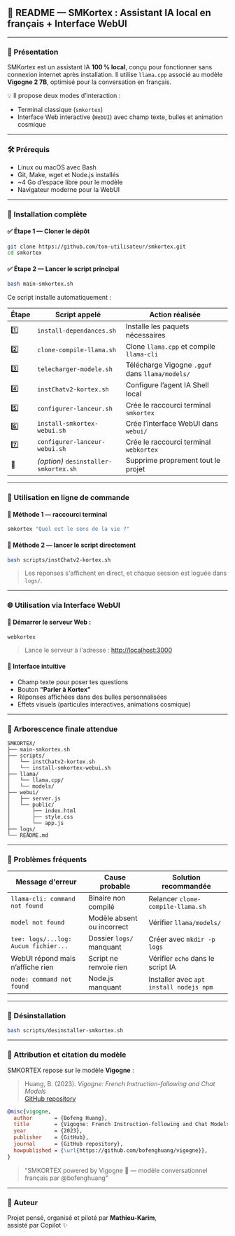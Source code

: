 ## 📘 README — SMKortex : Assistant IA local en français + Interface WebUI

---

### 🤖 Présentation

SMKortex est un assistant IA **100 % local**, conçu pour fonctionner sans connexion internet après installation. Il utilise `llama.cpp` associé au modèle **Vigogne 2 7B**, optimisé pour la conversation en français.

💡 Il propose deux modes d’interaction :
- Terminal classique (`smkortex`)
- Interface Web interactive (`WebUI`) avec champ texte, bulles et animation cosmique

---

### 🛠️ Prérequis

- Linux ou macOS avec Bash
- Git, Make, wget et Node.js installés
- ~4 Go d’espace libre pour le modèle
- Navigateur moderne pour la WebUI

---

### 🚀 Installation complète

#### ✅ Étape 1 — Cloner le dépôt

```bash
git clone https://github.com/ton-utilisateur/smkortex.git
cd smkortex
```

#### ✅ Étape 2 — Lancer le script principal

```bash
bash main-smkortex.sh
```

Ce script installe automatiquement :

| Étape | Script appelé                         | Action réalisée                                          |
|-------|----------------------------------------|----------------------------------------------------------|
| 1️⃣   | `install-dependances.sh`               | Installe les paquets nécessaires                         |
| 2️⃣   | `clone-compile-llama.sh`               | Clone `llama.cpp` et compile `llama-cli`                |
| 3️⃣   | `telecharger-modele.sh`                | Télécharge Vigogne `.gguf` dans `llama/models/`         |
| 4️⃣   | `instChatv2-kortex.sh`                 | Configure l’agent IA Shell local                        |
| 5️⃣   | `configurer-lanceur.sh`                | Crée le raccourci terminal `smkortex`                   |
| 6️⃣   | `install-smkortex-webui.sh`            | Crée l’interface WebUI dans `webui/`                    |
| 7️⃣   | `configurer-lanceur-webui.sh`          | Crée le raccourci terminal `webkortex`                  |
| 🧹   | *(option)* `desinstaller-smkortex.sh`   | Supprime proprement tout le projet                     |

---

### 💬 Utilisation en ligne de commande

#### 🔹 Méthode 1 — raccourci terminal

```bash
smkortex "Quel est le sens de la vie ?"
```

#### 🔹 Méthode 2 — lancer le script directement

```bash
bash scripts/instChatv2-kortex.sh
```

> Les réponses s'affichent en direct, et chaque session est loguée dans `logs/`.

---

### 🌐 Utilisation via Interface WebUI

#### 🔹 Démarrer le serveur Web :

```bash
webkortex
```

> Lance le serveur à l'adresse : [http://localhost:3000](http://localhost:3000)

#### 🔹 Interface intuitive

- Champ texte pour poser tes questions
- Bouton **“Parler à Kortex”**
- Réponses affichées dans des bulles personnalisées
- Effets visuels (particules interactives, animations cosmique)

---

### 🧱 Arborescence finale attendue

```
SMKORTEX/
├── main-smkortex.sh
├── scripts/
│   └── instChatv2-kortex.sh
│   └── install-smkortex-webui.sh
├── llama/
│   └── llama.cpp/
│   └── models/
├── webui/
│   ├── server.js
│   └── public/
│       ├── index.html
│       ├── style.css
│       └── app.js
├── logs/
└── README.md
```

---

### 🧠 Problèmes fréquents

| Message d'erreur                          | Cause probable                      | Solution recommandée              |
|------------------------------------------|-------------------------------------|-----------------------------------|
| `llama-cli: command not found`           | Binaire non compilé                 | Relancer `clone-compile-llama.sh` |
| `model not found`                        | Modèle absent ou incorrect          | Vérifier `llama/models/`          |
| `tee: logs/...log: Aucun fichier...`     | Dossier `logs/` manquant            | Créer avec `mkdir -p logs`        |
| WebUI répond mais n’affiche rien         | Script ne renvoie rien              | Vérifier `echo` dans le script IA |
| `node: command not found`                | Node.js manquant                    | Installer avec `apt install nodejs npm` |

---

### 🧹 Désinstallation

```bash
bash scripts/desinstaller-smkortex.sh
```

---

### 🧠 Attribution et citation du modèle

SMKORTEX repose sur le modèle **Vigogne** :

> Huang, B. (2023). *Vigogne: French Instruction-following and Chat Models*  
> [GitHub repository](https://github.com/bofenghuang/vigogne)

```bibtex
@misc{vigogne,
  author       = {Bofeng Huang},
  title        = {Vigogne: French Instruction-following and Chat Models},
  year         = {2023},
  publisher    = {GitHub},
  journal      = {GitHub repository},
  howpublished = {\url{https://github.com/bofenghuang/vigogne}},
}
```
> "SMKORTEX powered by Vigogne 🧠 — modèle conversationnel français par @bofenghuang"

---

### 💚 Auteur

Projet pensé, organisé et piloté par **Mathieu-Karim**,  
assisté par Copilot ✨  

